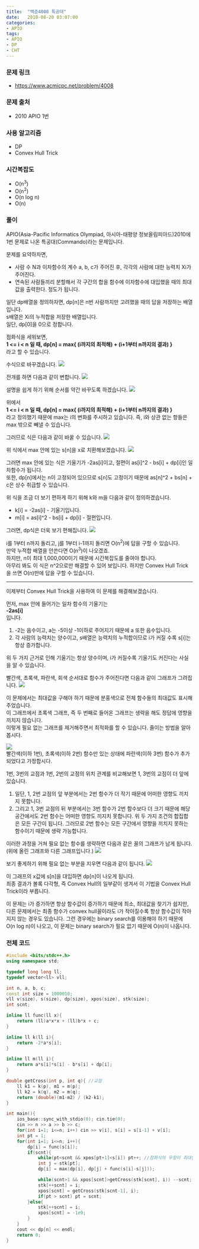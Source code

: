 ```yaml
---
title:  "백준4008 특공대"
date:   2018-08-20 03:07:00
categories:
- APIO
tags:
- APIO
- DP
- CHT
---
```


### 문제 링크
* https://www.acmicpc.net/problem/4008

### 문제 출처
* 2010 APIO 1번

### 사용 알고리즘
* DP
* Convex Hull Trick

### 시간복잡도
* O(n<sup>3</sup>)
* O(n<sup>2</sup>)
* O(n log n)
* O(n)

### 풀이
APIO(Asia-Pacific Informatics Olympiad, 아시아-태평양 정보올림피아드)2010에 1번 문제로 나온 특공대(Commando)라는 문제입니다.

문제를 요약하자면,
* 사람 수 N과 이차함수의 계수 a, b, c가 주어진 후, 각각의 사람에 대한 능력치 Xi가 주어진다.
* 연속된 사람들끼리 분할해서 각 구간의 합을 함수에 이차함수에 대입했을 때의 최대값을 출력한다.
정도가 됩니다.

일단 dp배열을 정의하자면, dp[n]은 n번 사람까지만 고려했을 때의 답을 저장하는 배열입니다.<br>
s배열은 Xi의 누적합을 저장한 배열입니다.<br>
일단, dp[0]을 0으로 정합니다.

점화식을 세워보면,<br>
  <b>1 <= i < n 일 때, dp[n] = max{ (i까지의 최적해) + (i+1부터 n까지의 결과) }</b><br>
라고 할 수 있습니다.

수식으로 바꾸겠습니다.
<img src = "https://i.imgur.com/cDswD4n.png">

전개를 하면 다음과 같이 변합니다.
<img src = "https://i.imgur.com/HgniOJh.png">

설명을 쉽게 하기 위해 순서를 약간 바꾸도록 하겠습니다.
<img src = "https://i.imgur.com/LCIQylM.png">

위에서<br>
  <b>1 <= i < n 일 때, dp[n] = max{ (i까지의 최적해) + (i+1부터 n까지의 결과) }</b><br>
라고 정의했기 때문에 max는 i의 변화를 주시하고 있습니다. 즉, i와 상관 없는 항들은 max 밖으로 빼낼 수 있습니다.<br>

그러므로 식은 다음과 같이 바꿀 수 있습니다.
<img src = "https://i.imgur.com/gsPAFqK.png">

위 식에서 max 안에 있는 s[n]을 x로 치환해보겠습니다.
<img src = "https://i.imgur.com/PYNkeJB.png">

그러면 max 안에 있는 식은 기울기가 -2as[i]이고, 절편이 as[i]^2 - bs[i] + dp[i]인 일차함수가 됩니다.<br>
또한, dp[n]에서는 n이 고정되어 있으므로 s[n]도 고정이기 때문에 as[n]^2 + bs[n] + c은 상수 취급할 수 있습니다.

위 식을 조금 더 보기 편하게 하기 위해 k와 m을 다음과 같이 정의하겠습니다.
* k[i] = -2as[i] - 기울기입니다.
* m[i] = as[i]^2 - bs[i] + dp[i] - 절편입니다.

그러면, dp식은 더욱 보기 편해집니다.
<img src = "https://i.imgur.com/lobeRsu.png">

i를 1부터 n까지 돌리고, j를 1부터 i-1까지 돌리면 O(n<sup>2</sup>)에 답을 구할 수 있습니다.<br>
만약 누적합 배열을 안쓴다면 O(n<sup>3</sup>)이 나오겠죠.<br>
하지만, n이 최대 1,000,000이기 때문에 시간복잡도를 줄여야 합니다.<br>
아무리 봐도 이 식은 n^2으로만 해결할 수 있어 보입니다. 하지만 Convex Hull Trick을 쓰면 O(n)만에 답을 구할 수 있습니다.

<hr>

이제부터 Convex Hull Trick을 사용하여 이 문제를 해결해보겠습니다.

먼저, max 안에 들어가는 일차 함수의 기울기는<br>
<b>-2as[i]</b><br>
입니다.

1. -2는 음수이고, a는 -5이상 -1이하로 주어지기 때문에 a 또한 음수입니다.
2.  각 사람의 능력치는 양수이고, s배열은 능력치의 누적합이므로 i가 커질 수록 s[i]는 항상 증가합니다.

위 두 가지 근거로 인해 기울기는 항상 양수이며, i가 커질수록 기울기도 커진다는 사실을 알 수 있습니다.

빨간색, 초록색, 파란색, 회색 순서대로 함수가 주어진다면 다음과 같이 그래프가 그려집니다.
<img src = "https://i.imgur.com/t94OZmM.png">

이 문제에서는 최대값을 구해야 하기 때문에 분홍색으로 전체 함수들의 최대값도 표시해주었습니다.<br>
이 그래프에서 초록색 그래프, 즉 두 번째로 들어온 그래프는 생략을 해도 정답에 영향을 끼치지 않습니다.<br>
이렇게 필요 없는 그래프를 제거해주면서 최적화를 할 수 있습니다. 줄이는 방법을 알아봅시다.

<img src = "https://i.imgur.com/EZkHxVL.png"><br>
빨간색(이하 1번), 초록색(이하 2번) 함수만 있는 상태에 파란색(이하 3번) 함수가 추가되었다고 가정합시다.

1번, 3번의 교점과 1번, 2번의 교점의 위치 관계를 비교해보면 1, 3번의 교점이 더 앞에 있습니다.
1. 일단,  1, 2번 교점의 앞 부분에서는 2번 함수가 더 작기 때문에 어떠한 영향도 끼치지 못합니다.
2. 그리고 1, 3번 교점의 뒤 부분에서는 3번 함수가 2번 함수보다 더 크기 때문에 해당 공간에서도 2번 함수는 어떠한 영향도 끼지치 못합니다.
위 두 가지 조건의 합집합은 모든 구간이 됩니다. 그러므로 2번 함수는 모든 구간에서 영향을 끼치지 못하는 함수이기 때문에 생략 가능합니다.

이러한 과정을 거쳐 필요 없는 함수를 생략하면 다음과 같은 꼴의 그래프가 남게 됩니다. (위에 올린 그래프와 다른 그래프입니다.)
<img src = "https://i.imgur.com/dkN3PbQ.png">

보기 좋게하기 위해 필요 없는 부분을 지우면 다음과 같이 됩니다.
<img src = "https://i.imgur.com/m9hUvel.png">

이 그래프의 x값에 s[n]을 대입하면 dp[n]이 나오게 됩니다.<br>
최종 결과가 볼록 다각형, 즉 Convex Hull의 일부같이 생겨서 이 기법을 Convex Hull Trick이라 부릅니다.

이 문제는 i가 증가하면 항상 함수값이 증가하기 때문에 최소, 최대값을 찾기가 쉽지만, 다른 문제에서는 최종 함수가 convex hull꼴이라도 i가 작아질수록 항상 함수값이 작아지지 않는 경우도 있습니다. 그런 경우에는 binary search를 이용해야 하기 때문에 O(n log n)이 나오고, 이 문제는 binary search가 필요 없기 때문에 O(n)이 나옵니다.

### 전체 코드
```cpp
#include <bits/stdc++.h>
using namespace std;

typedef long long ll;
typedef vector<ll> vll;

int n, a, b, c;
const int size = 1000010;
vll v(size), s(size), dp(size), xpos(size), stk(size);
int scnt;

inline ll func(ll x){
	return (ll)a*x*x + (ll)b*x + c;
}

inline ll k(ll i){
	return -2*a*s[i];
}

inline ll m(ll i){
	return a*s[i]*s[i] - b*s[i] + dp[i];
}

double getCross(int p, int q){ //교점
	ll k1 = k(p), m1 = m(p);
	ll k2 = k(q), m2 = m(q);
	return (double)(m1-m2) / (k2-k1);
}

int main(){
	ios_base::sync_with_stdio(0); cin.tie(0);
	cin >> n >> a >> b >> c;
	for(int i=1; i<=n; i++) cin >> v[i], s[i] = s[i-1] + v[i];
	int pt = 1;
	for(int i=1; i<=n; i++){
		dp[i] = func(s[i]);
		if(scnt){
			while(pt<scnt && xpos[pt+1]<s[i]) pt++; //점화식의 우항이 최대인 위치 구함
			int j = stk[pt];
			dp[i] = max(dp[i], dp[j] + func(s[i]-s[j]));

			while(scnt>1 && xpos[scnt]>getCross(stk[scnt], i)) --scnt;
			stk[++scnt] = i;
			xpos[scnt] = getCross(stk[scnt-1], i);
			if(pt > scnt) pt = scnt;
		}else{
			stk[++scnt] = i;
			xpos[scnt] = -1e9;
		}
	}
	cout << dp[n] << endl;
	return 0;
}
```
